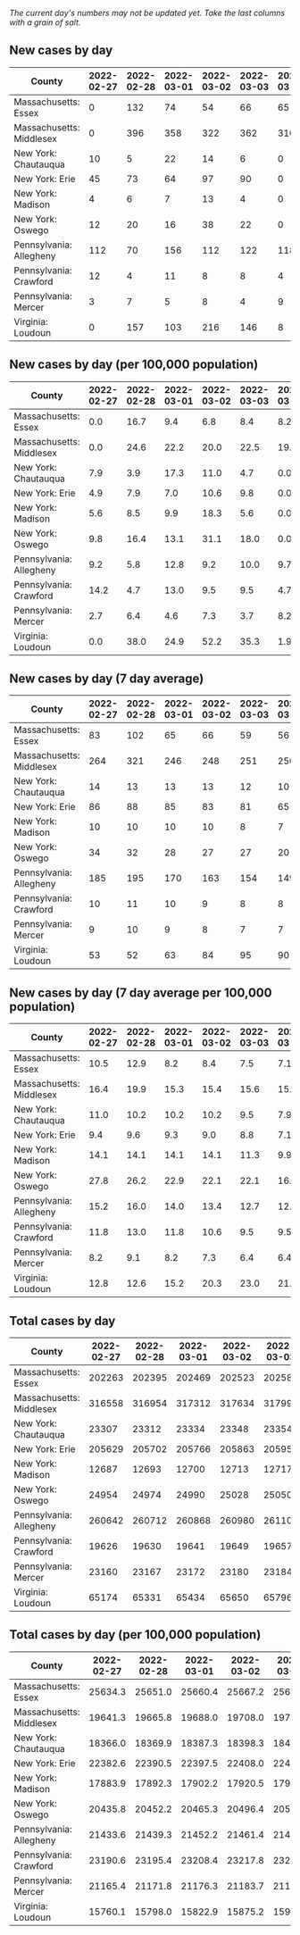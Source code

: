 _The current day's numbers may not be updated yet. Take the last columns with a grain of salt._
## New cases by day

| County | 2022-02-27 | 2022-02-28 | 2022-03-01 | 2022-03-02 | 2022-03-03 | 2022-03-04 | 2022-03-05 |
| --- | --- | --- | --- | --- | --- | --- | --- |
| Massachusetts: Essex | 0 | 132 | 74 | 54 | 66 | 65 |  |
| Massachusetts: Middlesex | 0 | 396 | 358 | 322 | 362 | 310 |  |
| New York: Chautauqua | 10 | 5 | 22 | 14 | 6 | 0 | 18 |
| New York: Erie | 45 | 73 | 64 | 97 | 90 | 0 | 173 |
| New York: Madison | 4 | 6 | 7 | 13 | 4 | 0 | 25 |
| New York: Oswego | 12 | 20 | 16 | 38 | 22 | 0 | 48 |
| Pennsylvania: Allegheny | 112 | 70 | 156 | 112 | 122 | 118 | 106 |
| Pennsylvania: Crawford | 12 | 4 | 11 | 8 | 8 | 4 | 8 |
| Pennsylvania: Mercer | 3 | 7 | 5 | 8 | 4 | 9 | 5 |
| Virginia: Loudoun | 0 | 157 | 103 | 216 | 146 | 8 |  |

## New cases by day (per 100,000 population)

| County | 2022-02-27 | 2022-02-28 | 2022-03-01 | 2022-03-02 | 2022-03-03 | 2022-03-04 | 2022-03-05 |
| --- | --- | --- | --- | --- | --- | --- | --- |
| Massachusetts: Essex | 0.0 | 16.7 | 9.4 | 6.8 | 8.4 | 8.2 |  |
| Massachusetts: Middlesex | 0.0 | 24.6 | 22.2 | 20.0 | 22.5 | 19.2 |  |
| New York: Chautauqua | 7.9 | 3.9 | 17.3 | 11.0 | 4.7 | 0.0 | 14.2 |
| New York: Erie | 4.9 | 7.9 | 7.0 | 10.6 | 9.8 | 0.0 | 18.8 |
| New York: Madison | 5.6 | 8.5 | 9.9 | 18.3 | 5.6 | 0.0 | 35.2 |
| New York: Oswego | 9.8 | 16.4 | 13.1 | 31.1 | 18.0 | 0.0 | 39.3 |
| Pennsylvania: Allegheny | 9.2 | 5.8 | 12.8 | 9.2 | 10.0 | 9.7 | 8.7 |
| Pennsylvania: Crawford | 14.2 | 4.7 | 13.0 | 9.5 | 9.5 | 4.7 | 9.5 |
| Pennsylvania: Mercer | 2.7 | 6.4 | 4.6 | 7.3 | 3.7 | 8.2 | 4.6 |
| Virginia: Loudoun | 0.0 | 38.0 | 24.9 | 52.2 | 35.3 | 1.9 |  |

## New cases by day (7 day average)

| County | 2022-02-27 | 2022-02-28 | 2022-03-01 | 2022-03-02 | 2022-03-03 | 2022-03-04 | 2022-03-05 |
| --- | --- | --- | --- | --- | --- | --- | --- |
| Massachusetts: Essex | 83 | 102 | 65 | 66 | 59 | 56 |  |
| Massachusetts: Middlesex | 264 | 321 | 246 | 248 | 251 | 250 |  |
| New York: Chautauqua | 14 | 13 | 13 | 13 | 12 | 10 | 11 |
| New York: Erie | 86 | 88 | 85 | 83 | 81 | 65 | 77 |
| New York: Madison | 10 | 10 | 10 | 10 | 8 | 7 | 8 |
| New York: Oswego | 34 | 32 | 28 | 27 | 27 | 20 | 22 |
| Pennsylvania: Allegheny | 185 | 195 | 170 | 163 | 154 | 149 | 114 |
| Pennsylvania: Crawford | 10 | 11 | 10 | 9 | 8 | 8 | 8 |
| Pennsylvania: Mercer | 9 | 10 | 9 | 8 | 7 | 7 | 6 |
| Virginia: Loudoun | 53 | 52 | 63 | 84 | 95 | 90 |  |

## New cases by day (7 day average per 100,000 population)

| County | 2022-02-27 | 2022-02-28 | 2022-03-01 | 2022-03-02 | 2022-03-03 | 2022-03-04 | 2022-03-05 |
| --- | --- | --- | --- | --- | --- | --- | --- |
| Massachusetts: Essex | 10.5 | 12.9 | 8.2 | 8.4 | 7.5 | 7.1 |  |
| Massachusetts: Middlesex | 16.4 | 19.9 | 15.3 | 15.4 | 15.6 | 15.5 |  |
| New York: Chautauqua | 11.0 | 10.2 | 10.2 | 10.2 | 9.5 | 7.9 | 8.7 |
| New York: Erie | 9.4 | 9.6 | 9.3 | 9.0 | 8.8 | 7.1 | 8.4 |
| New York: Madison | 14.1 | 14.1 | 14.1 | 14.1 | 11.3 | 9.9 | 11.3 |
| New York: Oswego | 27.8 | 26.2 | 22.9 | 22.1 | 22.1 | 16.4 | 18.0 |
| Pennsylvania: Allegheny | 15.2 | 16.0 | 14.0 | 13.4 | 12.7 | 12.3 | 9.4 |
| Pennsylvania: Crawford | 11.8 | 13.0 | 11.8 | 10.6 | 9.5 | 9.5 | 9.5 |
| Pennsylvania: Mercer | 8.2 | 9.1 | 8.2 | 7.3 | 6.4 | 6.4 | 5.5 |
| Virginia: Loudoun | 12.8 | 12.6 | 15.2 | 20.3 | 23.0 | 21.8 |  |

## Total cases by day

| County | 2022-02-27 | 2022-02-28 | 2022-03-01 | 2022-03-02 | 2022-03-03 | 2022-03-04 | 2022-03-05 |
| --- | --- | --- | --- | --- | --- | --- | --- |
| Massachusetts: Essex | 202263 | 202395 | 202469 | 202523 | 202589 | 202654 |  |
| Massachusetts: Middlesex | 316558 | 316954 | 317312 | 317634 | 317996 | 318306 |  |
| New York: Chautauqua | 23307 | 23312 | 23334 | 23348 | 23354 | 23354 | 23372 |
| New York: Erie | 205629 | 205702 | 205766 | 205863 | 205953 | 205953 | 206126 |
| New York: Madison | 12687 | 12693 | 12700 | 12713 | 12717 | 12717 | 12742 |
| New York: Oswego | 24954 | 24974 | 24990 | 25028 | 25050 | 25050 | 25098 |
| Pennsylvania: Allegheny | 260642 | 260712 | 260868 | 260980 | 261102 | 261220 | 261326 |
| Pennsylvania: Crawford | 19626 | 19630 | 19641 | 19649 | 19657 | 19661 | 19669 |
| Pennsylvania: Mercer | 23160 | 23167 | 23172 | 23180 | 23184 | 23193 | 23198 |
| Virginia: Loudoun | 65174 | 65331 | 65434 | 65650 | 65796 | 65804 |  |

## Total cases by day (per 100,000 population)

| County | 2022-02-27 | 2022-02-28 | 2022-03-01 | 2022-03-02 | 2022-03-03 | 2022-03-04 | 2022-03-05 |
| --- | --- | --- | --- | --- | --- | --- | --- |
| Massachusetts: Essex | 25634.3 | 25651.0 | 25660.4 | 25667.2 | 25675.6 | 25683.8 |  |
| Massachusetts: Middlesex | 19641.3 | 19665.8 | 19688.0 | 19708.0 | 19730.5 | 19749.7 |  |
| New York: Chautauqua | 18366.0 | 18369.9 | 18387.3 | 18398.3 | 18403.0 | 18403.0 | 18417.2 |
| New York: Erie | 22382.6 | 22390.5 | 22397.5 | 22408.0 | 22417.8 | 22417.8 | 22436.7 |
| New York: Madison | 17883.9 | 17892.3 | 17902.2 | 17920.5 | 17926.2 | 17926.2 | 17961.4 |
| New York: Oswego | 20435.8 | 20452.2 | 20465.3 | 20496.4 | 20514.5 | 20514.5 | 20553.8 |
| Pennsylvania: Allegheny | 21433.6 | 21439.3 | 21452.2 | 21461.4 | 21471.4 | 21481.1 | 21489.8 |
| Pennsylvania: Crawford | 23190.6 | 23195.4 | 23208.4 | 23217.8 | 23227.3 | 23232.0 | 23241.4 |
| Pennsylvania: Mercer | 21165.4 | 21171.8 | 21176.3 | 21183.7 | 21187.3 | 21195.5 | 21200.1 |
| Virginia: Loudoun | 15760.1 | 15798.0 | 15822.9 | 15875.2 | 15910.5 | 15912.4 |  |
